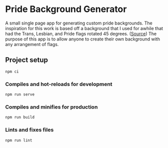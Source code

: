 # Pride Background Generator

A small single page app for generating custom pride backgrounds. The inspiration for this work is based off a background that I used for awhile that had the Trans, Lesbian, and Pride flags rotated 45 degrees. ([Source](https://www.reddit.com/r/traaaaaaannnnnnnnnns/comments/depebm/i_made_a_4k_wallpaper_that_has_the_trans_lesbian/)) The purpose of this app is to allow anyone to create their own background with any arrangement of flags.

## Project setup

```
npm ci
```

### Compiles and hot-reloads for development

```
npm run serve
```

### Compiles and minifies for production

```
npm run build
```

### Lints and fixes files

```
npm run lint
```
